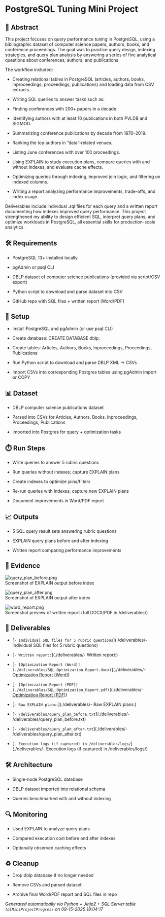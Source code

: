 # PostgreSQL Tuning Mini Project


## 📖 Abstract
This project focuses on query performance tuning in PostgreSQL, using a bibliographic dataset of computer science papers, authors, books, and conference proceedings. The goal was to practice query design, indexing strategies, and query plan analysis by answering a series of five analytical questions about conferences, authors, and publications.

The workflow included:

* Creating relational tables in PostgreSQL (articles, authors, books, inproceedings, proceedings, publications) and loading data from CSV extracts.

* Writing SQL queries to answer tasks such as:

*   Finding conferences with 200+ papers in a decade.

*   Identifying authors with at least 10 publications in both PVLDB and SIGMOD.

*   Summarizing conference publications by decade from 1970–2019.

*   Ranking the top authors in “data”-related venues.

*   Listing June conferences with over 100 proceedings.

* Using EXPLAIN to study execution plans, compare queries with and without indexes, and evaluate cache effects.

* Optimizing queries through indexing, improved join logic, and filtering on indexed columns.

* Writing a report analyzing performance improvements, trade-offs, and index usage.

Deliverables include individual .sql files for each query and a written report documenting how indexes improved query performance. This project strengthened my ability to design efficient SQL, interpret query plans, and optimize workloads in PostgreSQL, all essential skills for production-scale analytics.



## 🛠 Requirements
- PostgreSQL 13+ installed locally
- pgAdmin or psql CLI
- DBLP dataset of computer science publications (provided via script/CSV export)
- Python script to download and parse dataset into CSV
- GitHub repo with SQL files + written report (Word/PDF)



## 🧰 Setup
- Install PostgreSQL and pgAdmin (or use psql CLI)
- Create database: CREATE DATABASE dblp;
- Create tables: Articles, Authors, Books, Inproceedings, Proceedings, Publications
- Run Python script to download and parse DBLP XML → CSVs
- Import CSVs into corresponding Postgres tables using pgAdmin import or COPY



## 📊 Dataset
- DBLP computer science publications dataset
- Parsed into CSVs for Articles, Authors, Books, Inproceedings, Proceedings, Publications
- Imported into Postgres for query + optimization tasks



## ⏱️ Run Steps
- Write queries to answer 5 rubric questions
- Run queries without indexes; capture EXPLAIN plans
- Create indexes to optimize joins/filters
- Re-run queries with indexes; capture new EXPLAIN plans
- Document improvements in Word/PDF report



## 📈 Outputs
- 5 SQL query result sets answering rubric questions
- EXPLAIN query plans before and after indexing
- Written report comparing performance improvements



## 📸 Evidence

![query_plan_before.png](./evidence/query_plan_before.png)  
Screenshot of EXPLAIN output before index

![query_plan_after.png](./evidence/query_plan_after.png)  
Screenshot of EXPLAIN output after index

![word_report.png](./evidence/word_report.png)  
Screenshot preview of written report (full DOCX/PDF in /deliverables/)




## 📎 Deliverables

- [`- Individual SQL files for 5 rubric questions`](./deliverables/- Individual SQL files for 5 rubric questions)

- [`- Written report:`](./deliverables/- Written report:)

- [`- [Optimization Report (Word)](./deliverables/SQL_Optimization_Report.docx)`](./deliverables/- [Optimization Report (Word)](./deliverables/SQL_Optimization_Report.docx))

- [`- [Optimization Report (PDF)](./deliverables/SQL_Optimization_Report.pdf)`](./deliverables/- [Optimization Report (PDF)](./deliverables/SQL_Optimization_Report.pdf))

- [`- Raw EXPLAIN plans:`](./deliverables/- Raw EXPLAIN plans:)

- [`- /deliverables/query_plan_before.txt`](./deliverables/- /deliverables/query_plan_before.txt)

- [`- /deliverables/query_plan_after.txt`](./deliverables/- /deliverables/query_plan_after.txt)

- [`- Execution logs (if captured) in /deliverables/logs/`](./deliverables/- Execution logs (if captured) in /deliverables/logs/)




## 🛠️ Architecture
- Single-node PostgreSQL database
- DBLP dataset imported into relational schema
- Queries benchmarked with and without indexing



## 🔍 Monitoring
- Used EXPLAIN to analyze query plans
- Compared execution cost before and after indexes
- Optionally observed caching effects



## ♻️ Cleanup
- Drop dblp database if no longer needed
- Remove CSVs and parsed dataset
- Archive final Word/PDF report and SQL files in repo



*Generated automatically via Python + Jinja2 + SQL Server table `tblMiniProjectProgress` on 09-15-2025 18:04:17*